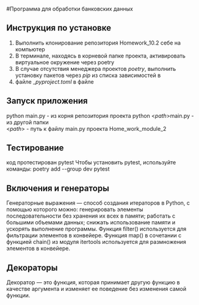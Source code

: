#Программа для обработки банковских данных
## Инструкция по установке

1. Выполнить клонирование репозитория Homework_10.2 себе на компьютер
2. В терминале, находясь в корневой папке проекта, активировать виртуальное окружение через poetry
3. В случае отсутствия менеджера проектов _poetry_, выполнить установку пакетов через _pip_ из списка зависимостей в
4. файле __pyproject.toml_   в файле

## Запуск приложения  
python main.py - из корня репозитория проекта
python <_path_>main.py - из другой папки  
<_path_> - путь к файлу main.py проекта Home_work_module_2

## Тестирование
код протестирован pytest
Чтобы установить pytest, используйте команды: poetry add --group dev pytest

## Включения и генераторы
Генераторные выражения — способ создания итераторов в Python, с помощью которого можно:
генерировать элементы последовательности без хранения их всех в памяти; работать с большими объемами данных;
снижать использование памяти и ускорять выполнение программы.
Функция 
filter()  используется для фильтрации элементов в конвейере. Функция 
map()  в сочетании с функцией 
chain()  из модуля 
itertools  используется для размножения элементов в конвейере.

## Декораторы
Декоратор — это функция, которая принимает другую функцию в качестве аргумента и изменяет ее поведение без изменения
самой функции.